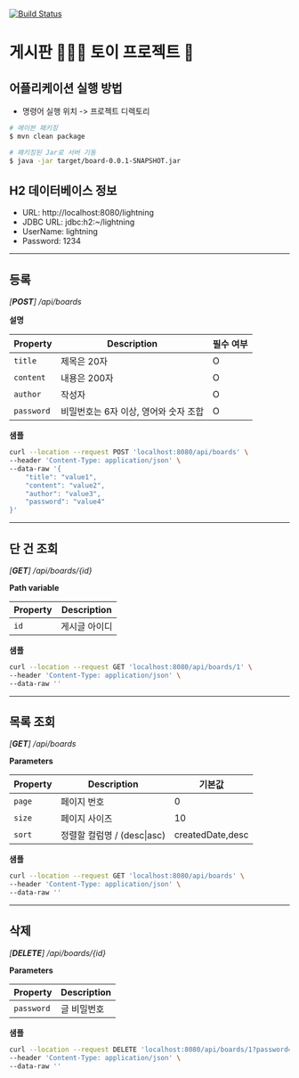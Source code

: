 [![Build Status](https://travis-ci.com/ninezero90hy/board.svg?branch=main)](https://travis-ci.com/ninezero90hy/board)

# 게시판 🧑🏻‍💻 토이 프로젝트 💫



## 어플리케이션 실행 방법

- 명령어 실행 위치 -> 프로젝트 디렉토리

```bash
# 메이븐 패키징
$ mvn clean package

# 패키징된 Jar로 서버 기동
$ java -jar target/board-0.0.1-SNAPSHOT.jar
```



## H2 데이터베이스 정보

- URL: http://localhost:8080/lightning
- JDBC URL: jdbc:h2:~/lightning
- UserName: lightning
- Password: 1234



---



## 등록

*[**POST**] /api/boards*



**설명**

| Property   | Description                           | 필수 여부 |
| ---------- | ------------------------------------- | --------- |
| `title`    | 제목은 20자                           | O         |
| `content`  | 내용은 200자                          | O         |
| `author`   | 작성자                                | O         |
| `password` | 비밀번호는 6자 이상, 영어와 숫자 조합 | O         |

**샘플**

```bash
curl --location --request POST 'localhost:8080/api/boards' \
--header 'Content-Type: application/json' \
--data-raw '{
    "title": "value1",
    "content": "value2",
    "author": "value3",
    "password": "value4"
}'
```



---



## 단 건 조회

*[**GET**] /api/boards/{id}*



**Path variable**

| Property | Description   |
| -------- | ------------- |
| `id`     | 게시글 아이디 |

**샘플**

```bash
curl --location --request GET 'localhost:8080/api/boards/1' \
--header 'Content-Type: application/json' \
--data-raw ''
```



---



## 목록 조회

*[**GET**] /api/boards*



**Parameters**

| Property | Description                 | 기본값           |
| -------- | --------------------------- | ---------------- |
| `page`   | 페이지 번호                 | 0                |
| `size`   | 페이지 사이즈               | 10               |
| `sort`   | 정렬할 컬럼명 / (desc\|asc) | createdDate,desc |

**샘플**

```bash
curl --location --request GET 'localhost:8080/api/boards' \
--header 'Content-Type: application/json' \
--data-raw ''
```



---



## 삭제

*[**DELETE**] /api/boards/{id}*



**Parameters**

| Property   | Description |
| ---------- | ----------- |
| `password` | 글 비밀번호 |

**샘플**

```bash
curl --location --request DELETE 'localhost:8080/api/boards/1?password=test123' \
--header 'Content-Type: application/json' \
--data-raw ''
```
